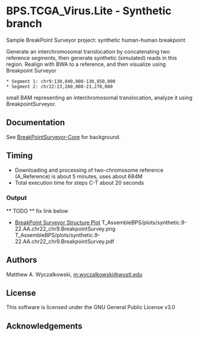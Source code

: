 # BPS.TCGA_Virus.Lite - Synthetic branch

Sample BreakPoint Surveyor project: synthetic human-human breakpoint

Generate an interchromosomal translocation by concatenating two reference segments,
then generate synthetic (simulated) reads in this region.  Realign with BWA to a
reference, and then visualize using Breakpoint Surveyor


    * Segment 1: chr9:130,840,000-130,850,000
    * Segment 2: chr22:23,260,000-23,270,000

small BAM representing an interchromosomal translocation, 
analyze it using BreakpointSurveyor.  


## Documentation

See [BreakPointSurveyor-Core](https://github.com/ding-lab/BreakPointSurveyor-Core/README.md) 
for background.

## Timing

* Downloading and processing of two-chromosome reference (A_Reference) is about 5 minutes, uses about 684M
* Total execution time for steps C-T about 20 seconds

### Output

** TODO ** fix link below
* [BreakPoint Surveyor Structure Plot](T_AssembleBPS/plots/TCGA-BA-4077-01B-01D-2268-08.AA.chr14.BreakpointSurvey.pdf)
T_AssembleBPS/plots/synthetic.9-22.AA.chr22_chr9.BreakpointSurvey.png
T_AssembleBPS/plots/synthetic.9-22.AA.chr22_chr9.BreakpointSurvey.pdf


## Authors
Matthew A. Wyczalkowski, m.wyczalkowski@wustl.edu

## License
This software is licensed under the GNU General Public License v3.0

## Acknowledgements
